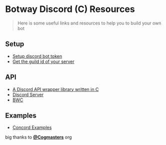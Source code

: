 # Botway Discord (C) Resources

> Here is some useful links and resources to help you to build your own bot

## Setup

- [Setup discord bot token](https://github.com/abdfnx/botway/discussions/4)
- [Get the guild id of your server](https://github.com/abdfnx/botway/discussions/4#discussioncomment-2653737)

## API

- [A Discord API wrapper library written in C](https://github.com/Cogmasters/concord)
- [Discord Server](https://discord.gg/Y7Xa6MA82v)
- [BWC](https://github.com/botwayorg/discord-c/blob/main/src/botway.h)

## Examples

- [Concord Examples](https://github.com/Cogmasters/concord/tree/master/examples)

big thanks to [**@Cogmasters**](https://github.com/Cogmasters) org
